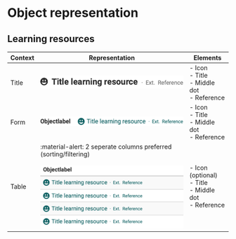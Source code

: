 # Object representation

## Learning resources

| Context | Representation                                                                                              | Elements                                                    |
| ------- | ----------------------------------------------------------------------------------------------------------- | ----------------------------------------------------------- |
| Title   | ![As a title](assets/or_title.png)                                                                          | - Icon<br>- Title<br>- Middle dot<br>- Reference            |
| Form    | ![In a form](assets/or_form.png)                                                                            | - Icon<br>- Title<br>- Middle dot<br>- Reference            |
| Table   | :material-alert: 2 seperate columns preferred (sorting/filtering)<br><br>![In a table](assets/or_table.png) | - Icon (optional)<br>- Title<br>- Middle dot<br>- Reference | 